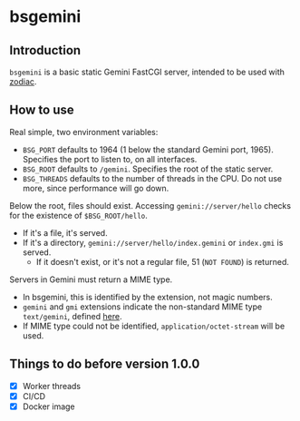 # bsgemini

## Introduction
`bsgemini` is a basic static Gemini FastCGI server, intended to be used with [zodiac](https://github.com/jlxip/zodiac).

## How to use
Real simple, two environment variables:
- `BSG_PORT` defaults to 1964 (1 below the standard Gemini port, 1965). Specifies the port to listen to, on all interfaces.
- `BSG_ROOT` defaults to `/gemini`. Specifies the root of the static server.
- `BSG_THREADS` defaults to the number of threads in the CPU. Do not use more, since performance will go down.

Below the root, files should exist. Accessing `gemini://server/hello` checks for the existence of `$BSG_ROOT/hello`.
- If it's a file, it's served.
- If it's a directory, `gemini://server/hello/index.gemini` or `index.gmi` is served.
  - If it doesn't exist, or it's not a regular file, 51 (`NOT FOUND`) is returned.

Servers in Gemini must return a MIME type.
- In bsgemini, this is identified by the extension, not magic numbers.
- `gemini` and `gmi` extensions indicate the non-standard MIME type `text/gemini`, defined [here](https://gemini.circumlunar.space/docs/gemtext.gmi).
- If MIME type could not be identified, `application/octet-stream` will be used.

## Things to do before version 1.0.0
- [x] Worker threads
- [x] CI/CD
- [x] Docker image
